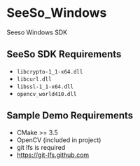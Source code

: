 # SeeSo_Windows
Seeso Windows SDK

## SeeSo SDK Requirements
* `libcrypto-1_1-x64.dll`
* `libcurl.dll`
* `libssl-1_1-x64.dll`
* `opencv_world410.dll`

## Sample Demo Requirements
* CMake >= 3.5
* OpenCV (included in project)
* git lfs is required
* https://git-lfs.github.com
